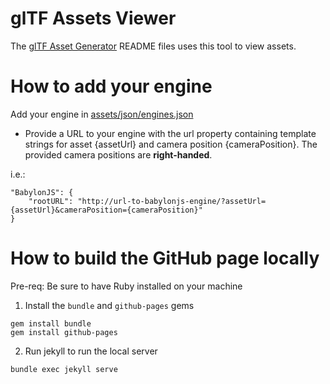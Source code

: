 # glTF Assets Viewer
The [glTF Asset Generator](https://github.com/bghgary/glTF-Asset-Generator) README files uses this tool to view assets.

# How to add your engine
Add your engine in [assets/json/engines.json](assets/json/engines.json)
- Provide a URL to your engine with the url property containing template strings for asset {assetUrl} and camera position {cameraPosition}.  The provided camera positions are **right-handed**.

i.e.:
```
"BabylonJS": {
    "rootURL": "http://url-to-babylonjs-engine/?assetUrl={assetUrl}&cameraPosition={cameraPosition}"
}
```

# How to build the GitHub page locally
Pre-req: Be sure to have Ruby installed on your machine

1. Install the `bundle` and `github-pages` gems
```
gem install bundle
gem install github-pages
```

2. Run jekyll to run the local server
```
bundle exec jekyll serve
```

